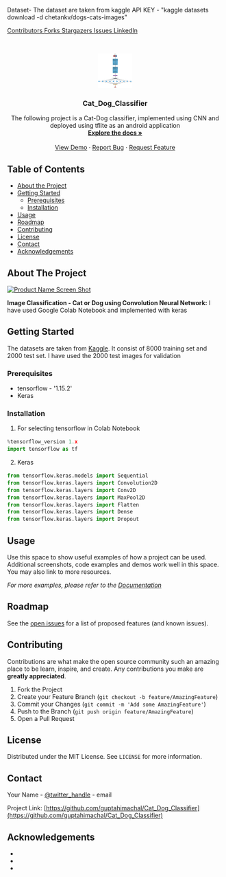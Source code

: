

Dataset- 
 The dataset are taken from kaggle API KEY - "kaggle datasets download -d chetankv/dogs-cats-images" 

<!--
*** Thanks for checking out this README Template. If you have a suggestion that would
*** make this better, please fork the Cat_Dog_Classifier and create a pull request or simply open
*** an issue with the tag "enhancement".
*** Thanks again! Now go create something AMAZING! :D
***
***
***
*** To avoid retyping too much info. Do a search and replace for the following:
*** guptahimachal, Cat_Dog_Classifier, twitter_handle, email
-->





<!-- PROJECT SHIELDS -->
<!--
*** I'm using markdown "reference style" links for readability.
*** Reference links are enclosed in brackets [ ] instead of parentheses ( ).
*** See the bottom of this document for the declaration of the reference variables
*** for contributors-url, forks-url, etc. This is an optional, concise syntax you may use.
*** https://www.markdownguide.org/basic-syntax/#reference-style-links
-->
[ Contributors ][contributors-url]
[ Forks ][forks-url]
[ Stargazers ][stars-url]
[ Issues ][issues-url]
[ LinkedIn ][linkedin-url]



<!-- PROJECT LOGO -->
<br />
<p align="center">
  <a href="https://github.com/
           /Cat_Dog_Classifier">
    <img src="images/logo.png" alt="Logo" width="80" height="80">
  </a>

  <h3 align="center">Cat_Dog_Classifier</h3>

  <p align="center">
    The following project is a Cat-Dog classifier, implemented using CNN and deployed using tflite as an android application
    <br />
    <a href="https://github.com/guptahimachal/Cat_Dog_Classifier"><strong>Explore the docs »</strong></a>
    <br />
    <br />
    <a href="https://github.com/guptahimachal/Cat_Dog_Classifier">View Demo</a>
    ·
    <a href="https://github.com/guptahimachal/Cat_Dog_Classifier/issues">Report Bug</a>
    ·
    <a href="https://github.com/guptahimachal/Cat_Dog_Classifier/issues">Request Feature</a>
  </p>
</p>



<!-- TABLE OF CONTENTS -->
## Table of Contents

* [About the Project](#about-the-project)
* [Getting Started](#getting-started)
  * [Prerequisites](#prerequisites)
  * [Installation](#installation)
* [Usage](#usage)
* [Roadmap](#roadmap)
* [Contributing](#contributing)
* [License](#license)
* [Contact](#contact)
* [Acknowledgements](#acknowledgements)



<!-- ABOUT THE PROJECT -->
## About The Project

[![Product Name Screen Shot][product-screenshot]](https://example.com)


**Image Classification - Cat or Dog using Convolution Neural Network:**
I have used Google Colab Notebook and implemented with keras



<!-- GETTING STARTED -->
## Getting Started
The datasets are taken from [Kaggle][Dataset]. It consist of 8000 training set and 2000 test set.
I have used the 2000 test images for validation
### Prerequisites

* tensorflow - '1.15.2'
* Keras

### Installation


1. For selecting tensorflow in  Colab Notebook
```python
%tensorflow_version 1.x
import tensorflow as tf
```
2. Keras
```python
from tensorflow.keras.models import Sequential
from tensorflow.keras.layers import Convolution2D
from tensorflow.keras.layers import Conv2D
from tensorflow.keras.layers import MaxPool2D
from tensorflow.keras.layers import Flatten
from tensorflow.keras.layers import Dense
from tensorflow.keras.layers import Dropout
``` 



<!-- USAGE EXAMPLES -->
## Usage

Use this space to show useful examples of how a project can be used. Additional screenshots, code examples and demos work well in this space. You may also link to more resources.

_For more examples, please refer to the [Documentation](https://example.com)_



<!-- ROADMAP -->
## Roadmap

See the [open issues](https://github.com/guptahimachal/Cat_Dog_Classifier/issues) for a list of proposed features (and known issues).



<!-- CONTRIBUTING -->
## Contributing

Contributions are what make the open source community such an amazing place to be learn, inspire, and create. Any contributions you make are **greatly appreciated**.

1. Fork the Project
2. Create your Feature Branch (`git checkout -b feature/AmazingFeature`)
3. Commit your Changes (`git commit -m 'Add some AmazingFeature'`)
4. Push to the Branch (`git push origin feature/AmazingFeature`)
5. Open a Pull Request



<!-- LICENSE -->
## License

Distributed under the MIT License. See `LICENSE` for more information.



<!-- CONTACT -->
## Contact

Your Name - [@twitter_handle](https://twitter.com/twitter_handle) - email

Project Link: [https://github.com/guptahimachal/Cat_Dog_Classifier](https://github.com/guptahimachal/Cat_Dog_Classifier)



<!-- ACKNOWLEDGEMENTS -->
## Acknowledgements

* []()
* []()
* []()





<!-- MARKDOWN LINKS & IMAGES -->
<!-- https://www.markdownguide.org/basic-syntax/#reference-style-links -->
[contributors-url]: https://github.com/guptahimachal/Cat_Dog_Classifier/graphs/contributors
[forks-url]: https://github.com/guptahimachal/Cat_Dog_Classifier/network/members
[stars-url]: https://github.com/guptahimachal/Cat_Dog_Classifier/stargazers
[issues-url]: https://github.com/guptahimachal/Cat_Dog_Classifier/issues
[license-url]: https://github.com/guptahimachal/Cat_Dog_Classifier/blob/master/LICENSE.txt
[linkedin-url]: https://linkedin.com/in/guptahimachal
[product-screenshot]: images/screenshot.png
[Dataset]: https://www.kaggle.com/chetankv/dogs-cats-images

